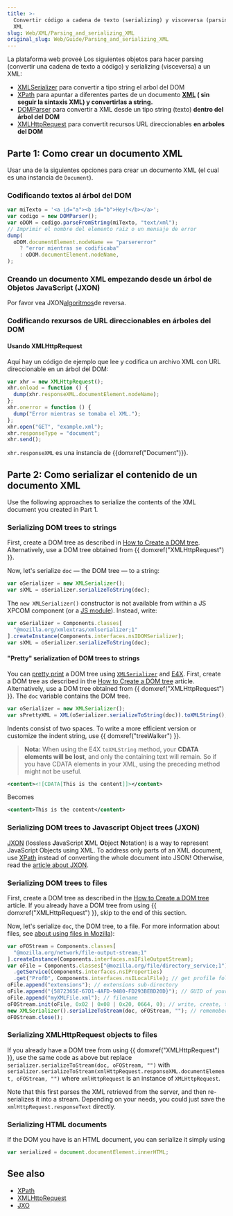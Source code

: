 ```yaml
---
title: >-
  Convertir código a cadena de texto (serializing) y visceversa (parsing) a un 
  XML
slug: Web/XML/Parsing_and_serializing_XML
original_slug: Web/Guide/Parsing_and_serializing_XML
---
```


La plataforma web proveé Los siguientes objetos para hacer parsing (convertir una cadena de texto a código) y serializing (visceversa) a un XML:

- [XMLSerializer](/en/XMLSerializer) para convertir a tipo string el arbol del DOM
- [XPath](/en/XPath) para apuntar a diferentes partes de un documento **[XML](/en/XML) ( sin seguir la sintaxis XML) y convertirlas a string.**
- [DOMParser](/en/DOM/DOMParser) para convertir a XML desde un tipo string (texto) **dentro del árbol del DOM**
- [XMLHttpRequest](/en/nsIXMLHttpRequest) para convertit recursos URL direccionables **en arboles del DOM**

## Parte 1: Como crear un documento XML

Usar una de la siguientes opciones para crear un documento XML (el cual es una instancia de `Document`).

### Codificando textos al árbol del DOM

```js
var miTexto = '<a id="a"><b id="b">Hey!</b></a>';
var codigo = new DOMParser();
var oDOM = codigo.parseFromString(miTexto, "text/xml");
// Imprimir el nombre del elemento raiz o un mensaje de error
dump(
  oDOM.documentElement.nodeName == "parsererror"
    ? "error mientras se codificaba"
    : oDOM.documentElement.nodeName,
);
```

### Creando un documento XML empezando desde un árbol de Objetos JavaScript (JXON)

Por favor vea JXON[algoritmos](/en/JXON#Reverse_Algorithms)de reversa.

### Codificando rexursos de URL direccionables en árboles del DOM

#### Usando XMLHttpRequest

Aquí hay un código de ejemplo que lee y codifica un archivo XML con URL direccionable en un árbol del DOM:

```js
var xhr = new XMLHttpRequest();
xhr.onload = function () {
  dump(xhr.responseXML.documentElement.nodeName);
};
xhr.onerror = function () {
  dump("Error mientras se tomaba el XML.");
};
xhr.open("GET", "example.xml");
xhr.responseType = "document";
xhr.send();
```

`xhr.responseXML` es una instancia de {{domxref("Document")}}.

## Parte 2: Como serializar el contenido de un documento XML

Use the following approaches to serialize the contents of the XML document you created in Part 1.

### Serializing DOM trees to strings

First, create a DOM tree as described in [How to Create a DOM tree](/en/How_to_create_a_DOM_tree). Alternatively, use a DOM tree obtained from {{ domxref("XMLHttpRequest") }}.

Now, let's serialize `doc` — the DOM tree — to a string:

```js
var oSerializer = new XMLSerializer();
var sXML = oSerializer.serializeToString(doc);
```

The `new XMLSerializer()` constructor is not available from within a JS XPCOM component (or a [JS module](/en/JavaScript_code_modules)). Instead, write:

```js
var oSerializer = Components.classes[
  "@mozilla.org/xmlextras/xmlserializer;1"
].createInstance(Components.interfaces.nsIDOMSerializer);
var sXML = oSerializer.serializeToString(doc);
```

#### "Pretty" serialization of DOM trees to strings

You can [pretty print](http://en.wikipedia.org/wiki/Pretty-print) a DOM tree using [`XMLSerializer`](/en/XMLSerializer) and [E4X](/en/E4X). First, create a DOM tree as described in the [How to Create a DOM tree](/en/How_to_create_a_DOM_tree) article. Alternatively, use a DOM tree obtained from {{ domxref("XMLHttpRequest") }}. The `doc` variable contains the DOM tree.

```js
var oSerializer = new XMLSerializer();
var sPrettyXML = XML(oSerializer.serializeToString(doc)).toXMLString();
```

Indents consist of two spaces. To write a more efficient version or customize the indent string, use {{ domxref("treeWalker") }}.

> **Nota:** When using the E4X `toXMLString` method, your **CDATA elements will be lost**, and only the containing text will remain. So if you have CDATA elements in your XML, using the preceding method might not be useful.

```xml
<content><![CDATA[This is the content]]></content>
```

Becomes

```xml
<content>This is the content</content>
```

### Serializing DOM trees to Javascript Object trees (JXON)

[JXON](/en/JXON) (lossless **J**avaScript **X**ML **O**bject **N**otation) is a way to represent JavaScript Objects using XML. To address only parts of an XML document, use [XPath](/en/XPath) instead of converting the whole document into JSON! Otherwise, read the [article about JXON](/en/JXON).

### Serializing DOM trees to files

First, create a DOM tree as described in the [How to Create a DOM tree](/en/How_to_create_a_DOM_tree) article. If you already have a DOM tree from using {{ domxref("XMLHttpRequest") }}, skip to the end of this section.

Now, let's serialize `doc`, the DOM tree, to a file. For more information about files, see [about using files in Mozilla](/en/Code_snippets/File_I//O)):

```js
var oFOStream = Components.classes[
  "@mozilla.org/network/file-output-stream;1"
].createInstance(Components.interfaces.nsIFileOutputStream);
var oFile = Components.classes["@mozilla.org/file/directory_service;1"]
  .getService(Components.interfaces.nsIProperties)
  .get("ProfD", Components.interfaces.nsILocalFile); // get profile folder
oFile.append("extensions"); // extensions sub-directory
oFile.append("{5872365E-67D1-4AFD-9480-FD293BEBD20D}"); // GUID of your extension
oFile.append("myXMLFile.xml"); // filename
oFOStream.init(oFile, 0x02 | 0x08 | 0x20, 0664, 0); // write, create, truncate
new XMLSerializer().serializeToStream(doc, oFOStream, ""); // rememeber, doc is the DOM tree
oFOStream.close();
```

### Serializing XMLHttpRequest objects to files

If you already have a DOM tree from using {{ domxref("XMLHttpRequest") }}, use the same code as above but replace `serializer.serializeToStream(doc, oFOStream, "")` with `serializer.serializeToStream(xmlHttpRequest.responseXML.documentElement, oFOStream, "")` where `xmlHttpRequest` is an instance of `XMLHttpRequest`.

Note that this first parses the XML retrieved from the server, and then re-serializes it into a stream. Depending on your needs, you could just save the `xmlHttpRequest.responseText` directly.

### Serializing HTML documents

If the DOM you have is an HTML document, you can serialize it simply using

```js
var serialized = document.documentElement.innerHTML;
```

## See also

- [XPath](/en/XPath)
- [XMLHttpRequest](/en/nsIXMLHttpRequest)
- [JXO](/en/JXON)
